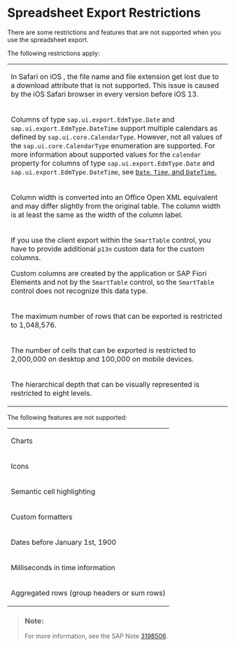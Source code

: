 <!-- loio2c641481649f44de9c1c22c9c3c49d13 -->

# Spreadsheet Export Restrictions

There are some restrictions and features that are not supported when you use the spreadsheet export.

The following restrictions apply:


<table>
<tr>
<td valign="top">

In Safari on iOS , the file name and file extension get lost due to a download attribute that is not supported. This issue is caused by the iOS Safari browser in every version before iOS 13.



</td>
</tr>
<tr>
<td valign="top">

Columns of type `sap.ui.export.EdmType.Date` and `sap.ui.export.EdmType.DateTime` support multiple calendars as defined by `sap.ui.core.CalendarType`. However, not all values of the `sap.ui.core.CalendarType` enumeration are supported. For more information about supported values for the `calendar` property for columns of type `sap.ui.export.EdmType.Date` and `sap.ui.export.EdmType.DateTime`, see [`Date`, `Time`, and `DateTime`.](data-types-for-spreadsheet-export-283217d.md#loio283217d8f187401c8045723abc27e5e0__section_tg5_hyv_43b) 



</td>
</tr>
<tr>
<td valign="top">

Column width is converted into an Office Open XML equivalent and may differ slightly from the original table. The column width is at least the same as the width of the column label.



</td>
</tr>
<tr>
<td valign="top">

If you use the client export within the `SmartTable` control, you have to provide additional `p13n` custom data for the custom columns.

Custom columns are created by the application or SAP Fiori Elements and not by the `SmartTable` control, so the `SmartTable` control does not recognize this data type.



</td>
</tr>
<tr>
<td valign="top">

The maximum number of rows that can be exported is restricted to 1,048,576.



</td>
</tr>
<tr>
<td valign="top">

The number of cells that can be exported is restricted to 2,000,000 on desktop and 100,000 on mobile devices.



</td>
</tr>
<tr>
<td valign="top">

The hierarchical depth that can be visually represented is restricted to eight levels.



</td>
</tr>
</table>

The following features are not supported:


<table>
<tr>
<td valign="top">

Charts



</td>
</tr>
<tr>
<td valign="top">

Icons



</td>
</tr>
<tr>
<td valign="top">

Semantic cell highlighting



</td>
</tr>
<tr>
<td valign="top">

Custom formatters



</td>
</tr>
<tr>
<td valign="top">

Dates before January 1st, 1900



</td>
</tr>
<tr>
<td valign="top">

Milliseconds in time information



</td>
</tr>
<tr>
<td valign="top">

Aggregated rows \(group headers or sum rows\)



</td>
</tr>
</table>

> ### Note:  
> For more information, see the SAP Note [3198506](https://me.sap.com/notes/3198506).

